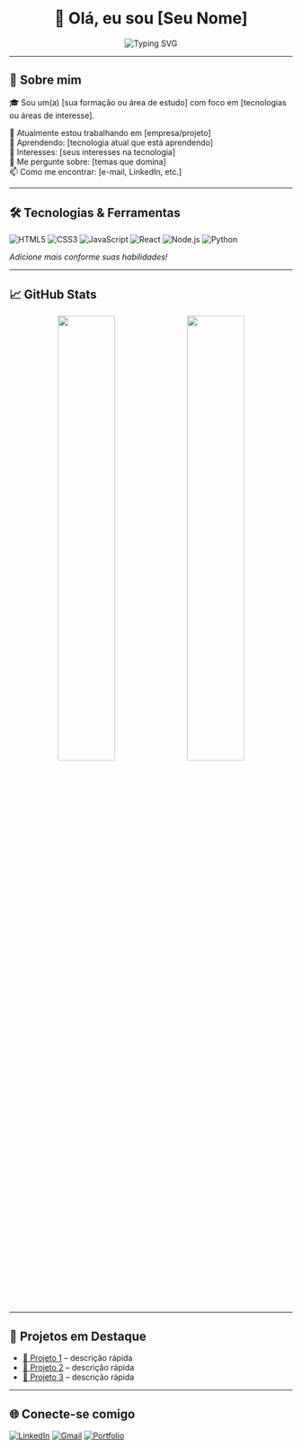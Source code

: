 <h1 align="center">👋 Olá, eu sou [Seu Nome]</h1>

<p align="center">
  <img src="https://readme-typing-svg.herokuapp.com?font=Fira+Code&size=25&pause=1000&center=true&vCenter=true&width=435&lines=Desenvolvedor+Fullstack;Apaixonado+por+Tecnologia;Bem-vindo+ao+meu+GitHub!" alt="Typing SVG" />
</p>

---

## 🚀 Sobre mim

🎓 Sou um(a) [sua formação ou área de estudo] com foco em [tecnologias ou áreas de interesse].

💼 Atualmente estou trabalhando em [empresa/projeto]  
🌱 Aprendendo: [tecnologia atual que está aprendendo]  
🧠 Interesses: [seus interesses na tecnologia]  
💬 Me pergunte sobre: [temas que domina]  
📫 Como me encontrar: [e-mail, LinkedIn, etc.]

---

## 🛠️ Tecnologias & Ferramentas

![HTML5](https://img.shields.io/badge/HTML5-E34F26?logo=html5&logoColor=white&style=for-the-badge)
![CSS3](https://img.shields.io/badge/CSS3-1572B6?logo=css3&logoColor=white&style=for-the-badge)
![JavaScript](https://img.shields.io/badge/JavaScript-F7DF1E?logo=javascript&logoColor=black&style=for-the-badge)
![React](https://img.shields.io/badge/React-20232A?logo=react&logoColor=61DAFB&style=for-the-badge)
![Node.js](https://img.shields.io/badge/Node.js-339933?logo=node.js&logoColor=white&style=for-the-badge)
![Python](https://img.shields.io/badge/Python-3776AB?logo=python&logoColor=white&style=for-the-badge)

*Adicione mais conforme suas habilidades!*

---

## 📈 GitHub Stats

<p align="center">
  <img src="https://github-readme-stats.vercel.app/api?username=seu-usuario&show_icons=true&theme=radical" width="45%" />
  <img src="https://github-readme-stats.vercel.app/api/top-langs/?username=seu-usuario&layout=compact&theme=radical" width="45%" />
</p>

---

## 🧩 Projetos em Destaque

- [📌 Projeto 1](link) – descrição rápida
- [📌 Projeto 2](link) – descrição rápida
- [📌 Projeto 3](link) – descrição rápida

---

## 🌐 Conecte-se comigo

[![LinkedIn](https://img.shields.io/badge/LinkedIn-0077B5?logo=linkedin&logoColor=white&style=for-the-badge)](https://www.linkedin.com/in/seu-perfil)
[![Gmail](https://img.shields.io/badge/Gmail-D14836?logo=gmail&logoColor=white&style=for-the-badge)](mailto:seuemail@gmail.com)
[![Portfolio](https://img.shields.io/badge/Portfolio-000?logo=firefox&logoColor=white&style=for-the-badge)](https://seuportfolio.com)
